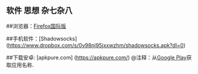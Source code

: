 ##  软件 思想 杂七杂八

##浏览器：[Firefox国际版](www.mozilla.org/en-US/firefox/all/)
  
 ##手机软件：[Shadowsocks] (https://www.dropbox.com/s/0v98nj95jxxwzhm/shadowsocks.apk?dl=0)

 ##下载安卓:    [apkpure.com]  (https://apkpure.com/) @注释：从[Google Play](https://play.google.com/store)获取应用名称.
 
 
